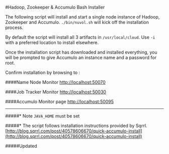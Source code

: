 #Hadoop, Zookeeper & Accumulo Bash Installer

The following script will install and start a single node instance of Hadoop, Zookeeper and Accumulo.  `./bin/nuvol.sh` will kick off the installation process. 

By default the script will install all 3 artifacts in `/usr/local/cloud`.  Use `-i` with a preferred location to install elsewhere. 

Once the installation script has downloaded and installed everything, you will be prompted to give Accumulo an instance name and a password for root. 


Confirm installation by browsing to :

####Name Node Monitor 
[http://localhost:50070](http://localhost:50070)

####Job Tracker Monitor 
[http://localhost:50030](http://localhost:50030)

####Accumulo Monitor page 
[http://localhost:50095](http://localhost:50095)


***

#####* Note `JAVA_HOME` must be set


#####* The script follows installation instructions provided by Sqrrl.
 [http://blog.sqrrl.com/post/40578606670/quick-accumulo-install](http://blog.sqrrl.com/post/40578606670/quick-accumulo-install)
 
 #####Updated























